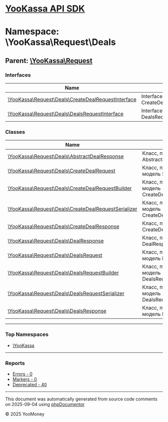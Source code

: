 # [YooKassa API SDK](../home.md)

# Namespace: \YooKassa\Request\Deals

## Parent: [\YooKassa\Request](../namespaces/yookassa-request.md)

### Interfaces

| Name | Summary |
| ---- | ------- |
| [\YooKassa\Request\Deals\CreateDealRequestInterface](../classes/YooKassa-Request-Deals-CreateDealRequestInterface.md) | Interface CreateDealRequestInterface. |
| [\YooKassa\Request\Deals\DealsRequestInterface](../classes/YooKassa-Request-Deals-DealsRequestInterface.md) | Interface DealsRequestInterface. |

### Classes

| Name | Summary |
| ---- | ------- |
| [\YooKassa\Request\Deals\AbstractDealResponse](../classes/YooKassa-Request-Deals-AbstractDealResponse.md) | Класс, представляющий AbstractDealResponse. |
| [\YooKassa\Request\Deals\CreateDealRequest](../classes/YooKassa-Request-Deals-CreateDealRequest.md) | Класс, представляющий модель SafeDealRequest. |
| [\YooKassa\Request\Deals\CreateDealRequestBuilder](../classes/YooKassa-Request-Deals-CreateDealRequestBuilder.md) | Класс, представляющий модель CreateDealRequestBuilder. |
| [\YooKassa\Request\Deals\CreateDealRequestSerializer](../classes/YooKassa-Request-Deals-CreateDealRequestSerializer.md) | Класс, представляющий модель CreateDealRequestSerializer. |
| [\YooKassa\Request\Deals\CreateDealResponse](../classes/YooKassa-Request-Deals-CreateDealResponse.md) | Класс, представляющий CreateDealResponse. |
| [\YooKassa\Request\Deals\DealResponse](../classes/YooKassa-Request-Deals-DealResponse.md) | Класс, представляющий DealResponse. |
| [\YooKassa\Request\Deals\DealsRequest](../classes/YooKassa-Request-Deals-DealsRequest.md) | Класс, представляющий модель DealsRequest. |
| [\YooKassa\Request\Deals\DealsRequestBuilder](../classes/YooKassa-Request-Deals-DealsRequestBuilder.md) | Класс, представляющий модель DealsRequestBuilder. |
| [\YooKassa\Request\Deals\DealsRequestSerializer](../classes/YooKassa-Request-Deals-DealsRequestSerializer.md) | Класс, представляющий модель DealsRequestSerializer. |
| [\YooKassa\Request\Deals\DealsResponse](../classes/YooKassa-Request-Deals-DealsResponse.md) | Класс, представляющий модель DealsResponse. |

---

### Top Namespaces

* [\YooKassa](../namespaces/yookassa.md)

---

### Reports
* [Errors - 0](../reports/errors.md)
* [Markers - 0](../reports/markers.md)
* [Deprecated - 40](../reports/deprecated.md)

---

This document was automatically generated from source code comments on 2025-09-04 using [phpDocumentor](http://www.phpdoc.org/)

&copy; 2025 YooMoney